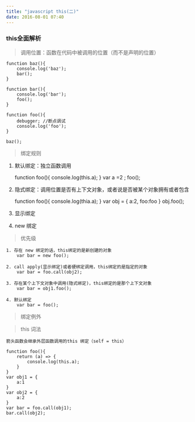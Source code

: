 ```yaml
---
title: "javascript this(二)"
date: 2016-08-01 07:40
---
```

### this全面解析

> 调用位置：函数在代码中被调用的位置（而不是声明的位置）

    function baz(){
        console.log('baz');
        bar();
    }

    function bar(){
        console.log('bar');
        foo();
    }

    function foo(){
        debugger; //断点调试
        console.log('foo');
    }

    baz();

> 绑定规则

1. 默认绑定：独立函数调用

    function foo(){
        console.log(this.a);
    }
    var a =2 ;
    foo();

2. 隐式绑定：调用位置是否有上下文对象，或者说是否被某个对象拥有或者包含

    function foo(){
        console.log(thia.a);
    }
    var obj = {
        a:2,
        foo:foo
    }
    obj.foo();

3. 显示绑定

4. new 绑定

> 优先级

    1. 存在 new 绑定的话，this绑定的是新创建的对象
        var bar = new foo();

    2. call apply(显示绑定)或者硬绑定调用，this绑定的是指定的对象
        var bar = foo.call(obj2);

    3. 存在某个上下文对象中调用(隐式绑定)，this绑定的是那个上下文对象
        var bar = obj1.foo();

    4. 默认绑定
        var bar = foo();

> 绑定例外


> this 词法

    箭头函数会继承外层函数调用的this 绑定（self = this）

    function foo(){
        return (a) => {
            console.log(this.a);
        }
    }
    var obj1 = {
        a:1
    }
    var obj2 = {
        a:2
    }
    var bar = foo.call(obj1);
    bar.call(obj2);
